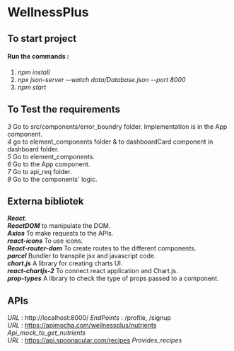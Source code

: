 # WellnessPlus

## To start project
#### Run the commands : 
1) *npm install* <br/>
2) *npx json-server --watch data/Database.json --port 8000* <br/>
3) *npm start* <br/>

## To Test the requirements
*3* Go to src/components/error_boundry folder. Implementation is in the App component.<br/>
*4* go to element_components folder & to dashboardCard component in dashboard folder.<br/>
*5* Go to element_components.<br/>
*6* Go to the App component.<br/>
*7* Go to api_req folder.<br/>
*8* Go to the components' logic.

## Externa bibliotek
***React***.<br/>
***ReactDOM*** to manipulate the DOM.<br/>
***Axios*** To make requests to the APIs.<br/>
***react-icons*** To use icons.<br/>
***React-router-dom*** To create routes to the different components.<br/>
***parcel*** Bundler to transpile jsx and javascript code.<br/>
***chart.js*** A library for creating charts UI.<br/>
***react-chartjs-2*** To connect react application and Chart.js.<br/>
***prop-types*** A library to check the type of props passed to a component.<br/>

## APIs
*URL* : http://localhost:8000/ *EndPoints* : /profile, /signup <br/>
*URL* : https://apimocha.com/wellnessplus/nutrients  *Api_mock_to_get_nutrients*<br/>
*URL* : https://api.spoonacular.com/recipes *Provides_recipes*